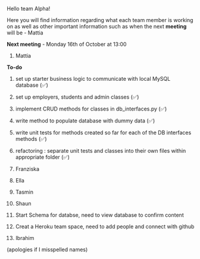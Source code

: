 Hello team Alpha!

Here you will find information regarding what each team member is working on as well as other important information such as when the next **meeting** will be - Mattia

**Next meeting** - Monday 16th of October at 13:00

1. Mattia

**To-do**
1. set up starter business logic to communicate with local MySQL database (✅)
2. set up employers, students and admin classes (✅)
3. implement CRUD methods for classes in db_interfaces.py (✅)
4. write method to populate database with dummy data (✅)
5. write unit tests for methods created so far for each of the DB interfaces methods (✅)
6. refactoring : separate unit tests and classes into their own files within appropriate folder (✅)

2. Franziska

3. Ella 

4. Tasmin

5. Shaun
  1. Start Schema for databse, need to view database to confirm content
  2. Creat a Heroku team space, need to add people and connect with github


7. Ibrahim

(apologies if I misspelled names)
